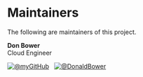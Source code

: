 # Maintainers

The following are maintainers of this project.

**Don Bower**  
Cloud Engineer

[![@myGitHub](https://img.shields.io/badge/GitHub-100000?style=flat-square&logo=github&logoColor=white)](https://github.com/DonBower)&nbsp;&nbsp;&nbsp;[![@DonaldBower](https://img.shields.io/badge/Twitter-1DA1F2?style=flat-square&logo=twitter&logoColor=white)](https://twitter.com/DonaldBower)